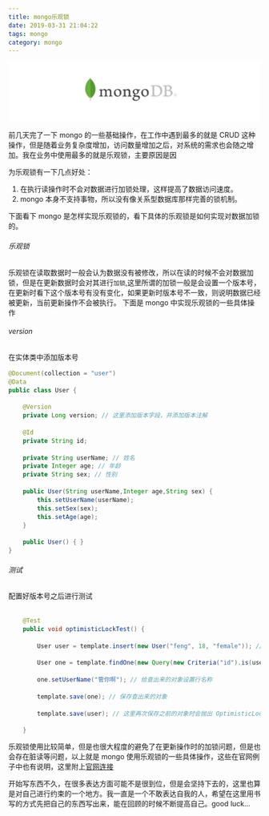 ```yaml
---
title: mongo乐观锁
date: 2019-03-31 21:04:22
tags: mongo
category: mongo
---
```


![](mongo乐观锁/mongo.png)

前几天完了一下 mongo 的一些基础操作，在工作中遇到最多的就是 CRUD 这种操作，但是随着业务复杂度增加，访问数量增加之后，对系统的需求也会随之增加。我在业务中使用最多的就是乐观锁，主要原因是因

<!-- more -->
为乐观锁有一下几点好处：
1. 在执行读操作时不会对数据进行加锁处理，这样提高了数据访问速度。
2. mongo 本身不支持事物，所以没有像关系型数据库那样完善的锁机制。

下面看下 mongo 是怎样实现乐观锁的，看下具体的乐观锁是如何实现对数据加锁的。

###### 乐观锁
乐观锁在读取数据时一般会认为数据没有被修改，所以在读的时候不会对数据加锁，但是在更新数据时会对其进行`加锁`,这里所谓的加锁一般是会设置一个版本号，在更新时看下这个版本号有没有变化，如果更新时版本号不一致，则说明数据已经被更新，当前更新操作不会被执行。
下面是 mongo 中实现乐观锁的一些具体操作

###### version
在实体类中添加版本号
``` java
@Document(collection = "user")
@Data
public class User {

    @Version
    private Long version; // 这里添加版本字段，并添加版本注解

    @Id
    private String id;

    private String userName; // 姓名
    private Integer age; // 年龄
    private String sex; // 性别

    public User(String userName,Integer age,String sex) {
        this.setUserName(userName);
        this.setSex(sex);
        this.setAge(age);
    }

    public User() { }
}

```

###### 测试
配置好版本号之后进行测试

``` java

    @Test
    public void optimisticLockTest() {

        User user = template.insert(new User("feng", 18, "female")); // 插入一条记录

        User one = template.findOne(new Query(new Criteria("id").is(user.getId())), User.class); // 将插入的记录查出来

        one.setUserName("管你啊"); // 给查出来的对象设置行名称

        template.save(one); // 保存查出来的对象

        template.save(user); // 这里再次保存之前的对象时会抛出 OptimisticLockingFailureException 异常

    }

```
乐观锁使用比较简单，但是也很大程度的避免了在更新操作时的加锁问题，但是也会存在脏读等问题，以上就是 mongo 使用乐观锁的一些具体操作，这些在官网例子中也有说明，这里附上[官网连接](https://docs.spring.io/spring-data/mongodb/docs/current/reference/html/#mongo-template.optimistic-locking) 

开始写东西不久，在很多表达方面可能不是很到位，但是会坚持下去的，这里也算是对自己进行约束的一个地方。我一直是一个不敢表达自我的人，希望在这里用书写的方式先把自己的东西写出来，能在回顾的时候不断提高自己。good luck...

